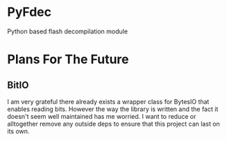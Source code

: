 # PyFdec

Python based flash decompilation module

# Plans For The Future

## BitIO

I am very grateful there already exists a wrapper class for BytesIO that enables reading bits. However the way the library is written and the fact it doesn't seem well maintained has me worried. I want to reduce or alltogether remove any outside deps to ensure that this project can last on its own.
